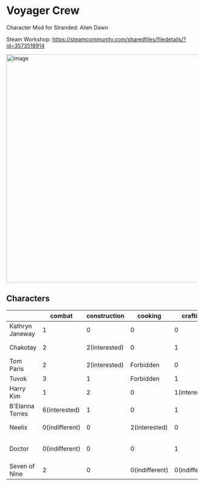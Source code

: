 # Voyager Crew

Character Mod for Stranded: Alien Dawn

Steam Workshop: https://steamcommunity.com/sharedfiles/filedetails/?id=3573518914

<img width="600" alt="image" src="https://github.com/user-attachments/assets/f1ceb4d1-af2b-4d89-a5f5-613bc341f7ba" />

## Characters

|           | combat | construction | cooking | crafting | farming | healing | physical | intellect | traits | favourites |
|-----------| ------ | ------------ | ------- | -------- | ------- | ------- | -------- | --------- | ------ | ---------- |
| Kathryn Janeway | 1 | 0 | 0 | 0 | 0 | 0 | 1 | 1 | Calming, FastLearner, Inedia | Coffee |
| Chakotay | 2 | 2(interested) | 0 | 1 | 0 | 0 | 3 | 0 | Vegetarian, FastWalker, MasterBuilder | StewVegetable |
| Tom Paris | 2 | 2(interested) | Forbidden | 0 | 0 | 0 | 4(interested) | 0 | EntertainmentJunkie, InspirationalWriter |  PieMeat |
| Tuvok | 3 | 1 | Forbidden | 1 | 0(indifferent) | 0 | 4 | 5(interested) | Liberated,Genius | HaySausage |
| Harry Kim | 1 | 2 | 0 | 1(interested) | 0 | 0 | 3 | 2 | Explorer, MusicalProdigy, NaturalCuriosity | PiePumpkin |
| B'Elanna Torres | 6(interested) | 1 | 0 | 1 | 0(indifferent) | 0(indifferent) | 4 | 0 | Engineer, CombatInstructor,Bloodlust,Glutton | |
| Neelix | 0(indifferent) | 0 | 2(interested) | 0 | 2(interested) | 0 | 0 | 0(indifferent) | ExquisiteCook, CheerfulPersonality, Compassionate, Glutton, AvidFarmer | MushroomCroquettes |
| Doctor | 0(indifferent) | 0 | 0 | 1 | 1 | 7(interested) | 0 | 3 | ImpeccableHealer, Pacifist, Genius, MusicalProdigy, InspirationalWriter, Gloomy | |
| Seven of Nine | 2 | 0 | 0(indifferent) | 0(indifferent) | 0 | 0 | 1 | 6 | Genius,NaturalCuriosity,Hemophobia | |
